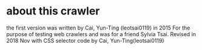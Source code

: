 # about this crawler
the first version was written by Cai, Yun-Ting (leotsai0119) in 2015 
For the purpose of testing web crawlers and was for a friend Sylvia Tsai.
Revised in 2018 Nov with CSS selector code by Cai, Yun-Ting(leotsai0119)
